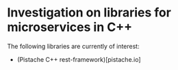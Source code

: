 # Investigation on libraries for microservices in C++

The following libraries are currently of interest:

- (Pistache C++ rest-framework)[pistache.io]
